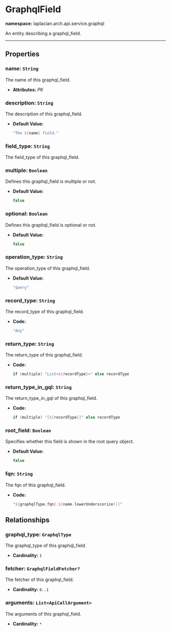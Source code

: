 # **GraphqlField**
**namespace:** laplacian.arch.api.service.graphql

An entity describing a graphql_field.



---

## Properties

### name: `String`
The name of this graphql_field.
- **Attributes:** *PK*

### description: `String`
The description of this graphql_field.
- **Default Value:**
  ```kotlin
  "The ${name} field."
  ```

### field_type: `String`
The field_type of this graphql_field.

### multiple: `Boolean`
Defines this graphql_field is multiple or not.
- **Default Value:**
  ```kotlin
  false
  ```

### optional: `Boolean`
Defines this graphql_field is optional or not.
- **Default Value:**
  ```kotlin
  false
  ```

### operation_type: `String`
The operation_type of this graphql_field.
- **Default Value:**
  ```kotlin
  "query"
  ```

### record_type: `String`
The record_type of this graphql_field.
- **Code:**
  ```kotlin
  "Any"
  ```

### return_type: `String`
The return_type of this graphql_field.
- **Code:**
  ```kotlin
  if (multiple) "List<${recordType}>" else recordType
  ```

### return_type_in_gql: `String`
The return_type_in_gql of this graphql_field.
- **Code:**
  ```kotlin
  if (multiple) "[${recordType}]" else recordType
  ```

### root_field: `Boolean`
Specifies whether this field is shown in the root query object.

- **Default Value:**
  ```kotlin
  false
  ```

### fqn: `String`
The fqn of this graphql_field.
- **Code:**
  ```kotlin
  "${graphqlType.fqn}.${name.lowerUnderscorize()}"
  ```

## Relationships

### graphql_type: `GraphqlType`
The graphql_type of this graphql_field.
- **Cardinality:** `1`

### fetcher: `GraphqlFieldFetcher?`
The fetcher of this graphql_field.
- **Cardinality:** `0..1`

### arguments: `List<ApiCallArgument>`
The arguments of this graphql_field.
- **Cardinality:** `*`